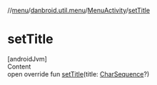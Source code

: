 //[menu](../../../index.md)/[danbroid.util.menu](../index.md)/[MenuActivity](index.md)/[setTitle](set-title.md)



# setTitle  
[androidJvm]  
Content  
open override fun [setTitle](set-title.md)(title: [CharSequence](https://kotlinlang.org/api/latest/jvm/stdlib/kotlin/-char-sequence/index.html)?)  



